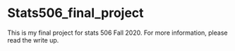 # Stats506_final_project
This is my final project for stats 506 Fall 2020.
For more information, please read the write up.
